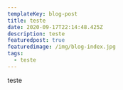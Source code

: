 ```yaml
---
templateKey: blog-post
title: teste
date: 2020-09-17T22:14:48.425Z
description: teste
featuredpost: true
featuredimage: /img/blog-index.jpg
tags:
  - teste
---
```

teste